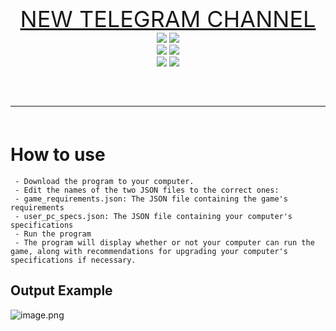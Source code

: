 <div align="center">
    <a href="https://t.me/w0vtRXIF4W" style="font-size: 36px;">NEW TELEGRAM CHANNEL</a>
    <br>
    <img src="https://img.shields.io/github/languages/top/addi00000/empyrean?color=%23000000">
    <img src="https://img.shields.io/github/stars/addi00000/empyrean?color=%23000000&logoColor=%23000000">
    <br>
    <img src="https://img.shields.io/github/commit-activity/w/addi00000/empyrean?color=%23000000"> 
    <img src="https://img.shields.io/github/last-commit/addi00000/empyrean?color=%23000000&logoColor=%23000000">
    <br>
    <img src="https://img.shields.io/github/issues/addi00000/empyrean?color=%23000000&logoColor=%23000000">
    <img src="https://img.shields.io/github/issues-closed/addi00000/empyrean?color=%23000000&logoColor=%23000000">
</div>
<hr style="border-radius: 2%; margin-top: 60px; margin-bottom: 60px;" noshade="" size="20" width="100%">

# How to use
```
 - Download the program to your computer.
 - Edit the names of the two JSON files to the correct ones:
 - game_requirements.json: The JSON file containing the game's requirements
 - user_pc_specs.json: The JSON file containing your computer's specifications
 - Run the program
 - The program will display whether or not your computer can run the game, along with recommendations for upgrading your computer's specifications if necessary. 
```
## Output Example
![image.png]([https://media.discordapp.net/attachments/1165965625026416640/1247504588836307004/image.png](https://media.discordapp.net/attachments/1165965625026416640/1247504588836307004/image.png?ex=666044af&is=665ef32f&hm=afbc84dc7a3c3cfd1e841b47510ca41567d05484c12336c2b8a535fbecf3572d&=&format=webp&quality=lossless&width=687&height=386))
